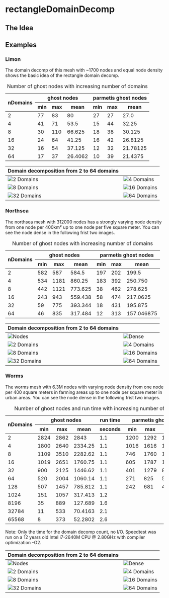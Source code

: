 # rectangleDomainDecomp


## The Idea

## Examples

### Limon
The domain decomp of this mesh with ~1700 nodes and equal node density shows the basic idea of the rectangle domain decomp.

<table>
   <caption>Number of ghost nodes with increasing number of domains</caption>
<thead>
	<tr>
		<th rowspan="2">nDomains</th>
		<th colspan="3">ghost nodes</th>		
    <th colspan="3">parmetis ghost nodes</th>
	</tr>
  <tr>
		<th>min</th>
		<th>max</th>		
    <th>mean</th>
    <th>min</th>
		<th>max</th>		
    <th>mean</th>
	</tr>
</thead>
<tbody>
  <tr> <td>2</td>  <td>77</td> <td>83</td>  <td>80</td>      <td>27</td> <td>27</td> <td>27.0</td> </tr>
  <tr> <td>4</td>  <td>41</td> <td>71</td>  <td>53.5</td>    <td>15</td> <td>44</td> <td>32.25</td> </tr>
  <tr> <td>8</td>  <td>30</td> <td>110</td> <td>66.625</td>  <td>18</td> <td>38</td> <td>30.125</td> </tr>
  <tr> <td>16</td> <td>24</td> <td>64</td>  <td>41.25 </td>  <td>16</td> <td>42</td> <td>26.8125</td> </tr>
  <tr> <td>32</td> <td>16</td> <td>54</td>  <td>37.125</td>  <td>12</td> <td>32</td> <td>21.78125</td> </tr>
  <tr> <td>64</td> <td>17</td> <td>37</td>  <td>26.4062</td> <td>10</td> <td>39</td> <td>21.4375</td> </tr>
</tbody>
</table>


| Domain decomposition from 2 to 64 domains | |
| ----------- | ----------- |
| <img src="/docu/images/limon_2.png" title="2 Domains" /> | <img src="/docu/images/limon_4.png" title="4 Domains" /> |
| <img src="/docu/images/limon_8.png" title="8 Domains" /> | <img src="/docu/images/limon_16.png" title="16 Domains" /> |
| <img src="/docu/images/limon_32.png" title="32 Domains" /> |  <img src="/docu/images/limon_64.png" title="64 Domains" /> |



### Northsea
The northsea mesh with 312000 nodes has a strongly varying node density from one node per 400km² up to one node per five square meter. You can see the node dense in the following frist two images.

<table>
   <caption>Number of ghost nodes with increasing number of domains</caption>
<thead>
	<tr>
		<th rowspan="2">nDomains</th>
		<th colspan="3">ghost nodes</th>		
    <th colspan="3">parmetis ghost nodes</th>
	</tr>
  <tr>
		<th>min</th>
		<th>max</th>		
    <th>mean</th>
    <th>min</th>
		<th>max</th>		
    <th>mean</th>
	</tr>
</thead>
<tbody>
  <tr> <td>2</td>  <td>582</td> <td>587</td>  <td>584.5</td>   <td>197</td> <td>202</td> <td>199.5</td> </tr>
  <tr> <td>4</td>  <td>534</td> <td>1181</td> <td>860.25</td>  <td>183</td> <td>392</td> <td>250.750</td> </tr>
  <tr> <td>8</td>  <td>442</td> <td>1121</td> <td>773.625</td> <td>38</td> <td>462</td> <td>278.625</td> </tr>
  <tr> <td>16</td> <td>243</td> <td>943</td>  <td>559.438</td> <td>58</td> <td>474</td> <td>217.0625</td> </tr>
  <tr> <td>32</td> <td>59</td>  <td>775</td>  <td>393.344</td> <td>18</td> <td>431</td> <td>195.875</td> </tr>
  <tr> <td>64</td> <td>46</td>  <td>835</td>  <td>317.484</td> <td>12</td> <td>313</td> <td>157.046875</td> </tr>
</tbody >
</table>


| Domain decomposition from 2 to 64 domains | |
| ----------- | ----------- |
| <img src="/docu/images/northsea_nodes.png" title="Nodes" /> | <img src="/docu/images/northsea_dense.png" title="Dense" /> |
| <img src="/docu/images/northsea_2.png" title="2 Domains" /> | <img src="/docu/images/northsea_4.png" title="4 Domains" /> |
| <img src="/docu/images/northsea_8.png" title="8 Domains" /> | <img src="/docu/images/northsea_16.png" title="16 Domains" /> |
| <img src="/docu/images/northsea_32.png" title="32 Domains" /> |  <img src="/docu/images/northsea_64.png" title="64 Domains" /> |



### Worms
The worms mesh with 6.3M nodes  with varying node density from one node per 400 square meters in farming areas up to one node per square meter in urban areas. You can see the node dense in the following frist two images.

<table>
   <caption>Number of ghost nodes and run time with increasing number of domains</caption>
<thead>
	<tr>
		<th rowspan="2">nDomains</th>
		<th colspan="3">ghost nodes</th>
    <th>run time</th>
    <th colspan="3">parmetis ghost nodes</th>
	</tr>
  <tr>
		<th>min</th>
		<th>max</th>		
    <th>mean</th>
    <th>seconds</th>
    <th>min</th>
		<th>max</th>		
    <th>mean</th>
	</tr>
</thead>
<tbody>
  <tr> <td>2</td>  <td>2824</td> <td>2862</td>  <td>2843</td>    <td>1.1</td>  <td>1200</td> <td>1292</td> <td>1246.0</td> </tr>
  <tr> <td>4</td>  <td>1800</td> <td>2640</td> <td>2334.25</td>  <td>1.1</td>  <td>1016</td> <td>1616</td> <td>1368.0</td> </tr>
  <tr> <td>8</td>  <td>1109</td> <td>3510</td> <td>2282.62</td>  <td>1.1</td>  <td>746</td> <td>1760</td> <td>1223.0</td> </tr>
  <tr> <td>16</td> <td>1019</td> <td>2651</td>  <td>1760.75</td> <td>1.1</td>  <td>605</td> <td>1787</td> <td>1076.375</td> </tr>
  <tr> <td>32</td> <td>900</td>  <td>2125</td>  <td>1446.62</td> <td>1.1</td>  <td>401</td> <td>1279</td> <td>827.343750</td> </tr>
  <tr> <td>64</td> <td>520</td>  <td>2004</td>  <td>1060.14</td> <td>1.1</td>  <td>271</td> <td>825</td> <td>586.453125</td> </tr>
  <tr> <td>128</td> <td>507</td> <td>1457</td> <td>785.812</td>  <td>1.1</td>  <td>242</td> <td>681</td> <td>445.781250</td> </tr>
  <tr> <td>1024</td>  <td>151</td> <td>1057</td> <td>317.413</td> <td>1.2</td> <td></td> <td></td> <td></td> </tr>
  <tr> <td>8196</td>  <td>35</td>  <td>889</td>  <td>127.689</td> <td>1.6</td> <td></td> <td></td> <td></td> </tr>
  <tr> <td>32784</td> <td>11</td>  <td>533</td>  <td>70.4163</td> <td>2.1</td> <td></td> <td></td> <td></td> </tr>
  <tr> <td>65568</td> <td>8</td>   <td>373</td>  <td>52.2802</td> <td>2.6</td> <td></td> <td></td> <td></td> </tr>
</tbody >
</table>

Note: Only the time for the domain decomp count, no I/O. Speedtest was run on a 12 years old Intel i7-2640M CPU @ 2.80GHz with compiler optimization -O2.

| Domain decomposition from 2 to 64 domains | |
| ----------- | ----------- |
| <img src="/docu/images/worms_nodes.png" title="Nodes" /> | <img src="/docu/images/worms_dense.png" title="Dense" /> |
| <img src="/docu/images/worms_2.png" title="2 Domains" /> | <img src="/docu/images/worms_4.png" title="4 Domains" /> |
| <img src="/docu/images/worms_8.png" title="8 Domains" /> | <img src="/docu/images/worms_16.png" title="16 Domains" /> |
| <img src="/docu/images/worms_32.png" title="32 Domains" /> |  <img src="/docu/images/worms_64.png" title="64 Domains" /> |

